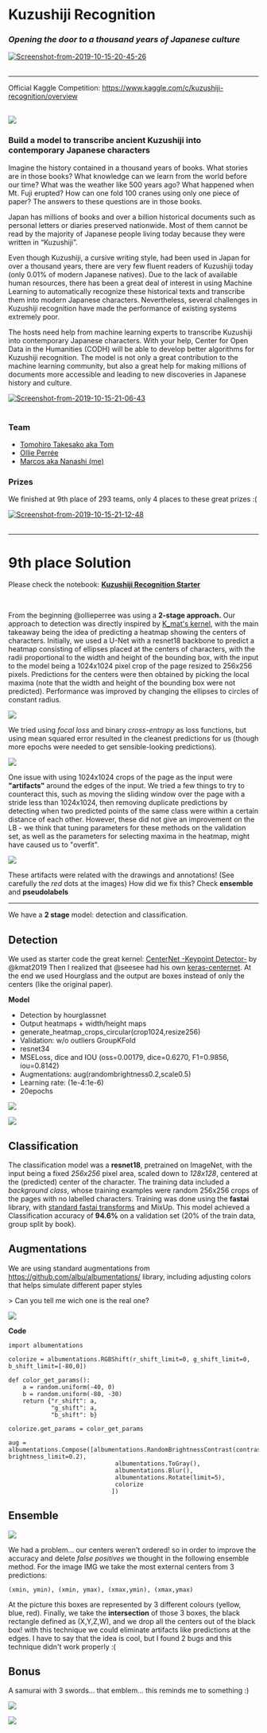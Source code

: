 # Kuzushiji Recognition
### *Opening the door to a thousand years of Japanese culture*

<a href="https://www.kaggle.com/c/kuzushiji-recognition/overview"><img src="https://i.ibb.co/6PTh3Fs/Screenshot-from-2019-10-15-20-45-26.png" alt="Screenshot-from-2019-10-15-20-45-26" border="0"></a><br /><a target='_blank' href='https://es.imgbb.com/'></a><br />

---

Official Kaggle Competition: https://www.kaggle.com/c/kuzushiji-recognition/overview

<br>
<img src="http://static.mxbi.net/umgy001-010-smallannomasked.jpg" border="0">
<br>

### Build a model to transcribe ancient Kuzushiji into contemporary Japanese characters

Imagine the history contained in a thousand years of books. What stories are in those books? What knowledge can we learn from the world before our time? What was the weather like 500 years ago? What happened when Mt. Fuji erupted? How can one fold 100 cranes using only one piece of paper? The answers to these questions are in those books.

Japan has millions of books and over a billion historical documents such as personal letters or diaries preserved nationwide. Most of them cannot be read by the majority of Japanese people living today because they were written in “Kuzushiji”.

Even though Kuzushiji, a cursive writing style, had been used in Japan for over a thousand years, there are very few fluent readers of Kuzushiji today (only 0.01% of modern Japanese natives). Due to the lack of available human resources, there has been a great deal of interest in using Machine Learning to automatically recognize these historical texts and transcribe them into modern Japanese characters. Nevertheless, several challenges in Kuzushiji recognition have made the performance of existing systems extremely poor. 

The hosts need help from machine learning experts to transcribe Kuzushiji into contemporary Japanese characters. With your help, Center for Open Data in the Humanities (CODH) will be able to develop better algorithms for Kuzushiji recognition. The model is not only a great contribution to the machine learning community, but also a great help for making millions of documents more accessible and leading to new discoveries in Japanese history and culture.


<a href="https://www.kaggle.com/c/kuzushiji-recognition/leaderboard"><img src="https://i.ibb.co/Jt4x47C/Screenshot-from-2019-10-15-21-06-43.png" alt="Screenshot-from-2019-10-15-21-06-43" border="0"></a><br /><a target='_blank' href='https://es.imgbb.com/'></a><br />

### Team

- [Tomohiro Takesako aka Tom](https://www.kaggle.com/tikutiku)
- [Ollie Perrée](https://www.kaggle.com/ollieperree)
- [Marcos aka Nanashi (me)](https://www.kaggle.com/jesucristo)

### Prizes

We finished at 9th place of 293 teams, only 4 places to these great prizes :(

<a href="https://www.kaggle.com/c/kuzushiji-recognition/overview/prizes"><img src="https://i.ibb.co/W3DfScL/Screenshot-from-2019-10-15-21-12-48.png" alt="Screenshot-from-2019-10-15-21-12-48" border="0"></a><br /><a target='_blank' href='https://es.imgbb.com/'></a><br />

---

# 9th place Solution

Please check the notebook: **[Kuzushiji Recognition Starter](https://www.kaggle.com/jesucristo/kuzushiji-recognition-starter)** 

<br>

From the beginning @ollieperree was using a **2-stage approach.** 
Our approach to detection was directly inspired by [K_mat's kernel](https://www.kaggle.com/kmat2019/centernet-keypoint-detector), with the main takeaway being the idea of predicting a heatmap showing the centers of characters. Initially, we used a U-Net with a resnet18 backbone to predict a heatmap consisting of ellipses placed at the centers of characters, with the radii proportional to the width and height of the bounding box, with the input to the model being a 1024x1024 pixel crop of the page resized to 256x256 pixels. 
Predictions for the centers were then obtained by picking the local maxima (note that the width and height of the bounding box were not predicted). Performance was improved by changing the ellipses to circles of constant radius.

![](https://www.googleapis.com/download/storage/v1/b/kaggle-user-content/o/inbox%2F2779868%2Fa81b20efc933fcdfd877b0636e229da6%2Fumgy012-042___000_002.png?generation=1571161817145901&amp;alt=media)


We tried using *focal loss* and binary *cross-entropy* as loss functions, but using mean squared error resulted in the cleanest predictions for us (though more epochs were needed to get sensible-looking predictions).

![](https://www.googleapis.com/download/storage/v1/b/kaggle-user-content/o/inbox%2F2779868%2F97924b78f0393a6e162cb477ba51c5e1%2Fimage(1).png?generation=1571161817778557&amp;alt=media)

One issue with using 1024x1024 crops of the page as the input were **"artifacts"** around the edges of the input. We tried a few things to try to counteract this, such as moving the sliding window over the page with a stride less than 1024x1024, then removing duplicate predictions by detecting when two predicted points of the same class were within a certain distance of each other. However, these did not give an improvement on the LB - we think that tuning parameters for these methods on the validation set, as well as the parameters for selecting maxima in the heatmap, might have caused us to "overfit".

![](https://www.googleapis.com/download/storage/v1/b/kaggle-user-content/o/inbox%2F2779868%2F2cd1d021e43de8c00e5f641c6e91586c%2FScreenshot%20from%202019-10-15%2019-53-12.png?generation=1571162065651936&amp;alt=media)

These artifacts were related with the drawings and annotations!
(See carefully the *red* dots at the images)
How did we fix this? Check **ensemble** and **pseudolabels**

---

We have a **2 stage** model: detection and classification.

## Detection

We used as starter code the great kernel: [CenterNet -Keypoint Detector-](https://www.kaggle.com/kmat2019/centernet-keypoint-detector) by @kmat2019
Then I realized that @seesee had his own [keras-centernet](https://github.com/see--/keras-centernet).
At the end we used Hourglass and the output are boxes instead of only the centers (like the original paper).

**Model**
- Detection by hourglassnet
- Output heatmaps + width/height maps
- generate_heatmap_crops_circular(crop1024,resize256)
- Validation: w/o outliers GroupKFold
- resnet34
- MSELoss, dice and IOU (oss=0.00179, dice=0.6270, F1=0.9856, iou=0.8142)
- Augmentations: aug(randombrightness0.2,scale0.5)
- Learning rate: (1e-4:1e-6)
- 20epochs

![](https://www.googleapis.com/download/storage/v1/b/kaggle-user-content/o/inbox%2F2779868%2F4d84f42553ac59551b480d883ad8f33b%2Fvalid_pred.png?generation=1571146402846083&amp;alt=media)

![](https://www.googleapis.com/download/storage/v1/b/kaggle-user-content/o/inbox%2F2779868%2F9c032decbf330957fd2b25c6a34a73bd%2FScreenshot%20from%202019-10-15%2011-05-12.png?generation=1571146515196023&amp;alt=media)


## Classification

The classification model was a **resnet18**, pretrained on ImageNet, with the input being a fixed *256x256* pixel area, scaled down to *128x128*, centered at the (predicted) center of the character. 
The training data included a *background class*, whose training examples were random 256x256 crops of the pages with no labelled characters. 
Training was done using the **fastai** library, with [standard fastai transforms](https://docs.fast.ai/vision.transform.html#get_transforms) and MixUp. 
This model achieved a Classification accuracy of **94.6%** on a validation set (20% of the train data, group split by book).

## Augmentations

We are using standard augmentations from https://github.com/albu/albumentations/ library, including adjusting colors that helps simulate different paper styles

&gt; Can you tell me wich one is the real one?

![](https://www.googleapis.com/download/storage/v1/b/kaggle-user-content/o/inbox%2F2779868%2F89c2cd2e945352655b1932b8d6ce1378%2Fimage.png?generation=1571146446903717&amp;alt=media)

**Code**

```
import albumentations

colorize = albumentations.RGBShift(r_shift_limit=0, g_shift_limit=0, b_shift_limit=[-80,0])

def color_get_params():
    a = random.uniform(-40, 0)
    b = random.uniform(-80, -30)
    return {"r_shift": a,
            "g_shift": a,
            "b_shift": b}

colorize.get_params = color_get_params

aug = albumentations.Compose([albumentations.RandomBrightnessContrast(contrast_limit=0.2, brightness_limit=0.2),
                              albumentations.ToGray(),
                              albumentations.Blur(),
                              albumentations.Rotate(limit=5),
                              colorize
                             ])
```

## Ensemble

![](https://www.googleapis.com/download/storage/v1/b/kaggle-user-content/o/inbox%2F2779868%2F3d45fceb5c94db4071d6ef4e53990e1b%2Fensemble.jpg?generation=1571162716740190&amp;alt=media)

We had a problem... our centers weren't ordered! so in order to improve the accuracy and delete *false positives* we thought in the following ensemble method.
For the image IMG we take the most external centers from 3 predictions: 
```
(xmin, ymin), (xmin, ymax), (xmax,ymin), (xmax,ymax)
``` 
At the picture this boxes are represented by 3 different colours (yellow, blue, red). 
Finally, we take the **intersection** of those 3 boxes, the black rectangle defined as (X,Y,Z,W), and we drop all the centers out of the black box! with this technique we could eliminate artifacts like predictions at the edges.
I have to say that the idea is cool, but I found 2 bugs and this technique didn't work properly :(


## Bonus

A samurai with 3 swords... that emblem... this reminds me to something :)

![](https://www.googleapis.com/download/storage/v1/b/kaggle-user-content/o/inbox%2F2779868%2Fd7568f09270098f7a80994266db642e0%2Fkozuki.jpg?generation=1571164389635754&amp;alt=media)

![](https://4.bp.blogspot.com/-7PGWzBKQauw/Vt7985zYQgI/AAAAAAAAACQ/PCIQQcSGkrg/s400/Kozuki%2BFamily.jpg)
